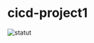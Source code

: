 # cicd-project1

![statut](https://github.com/edkel20/cicd-projet1/actions/workflows/main.yml/badge.svg?event=push&branch=main)
